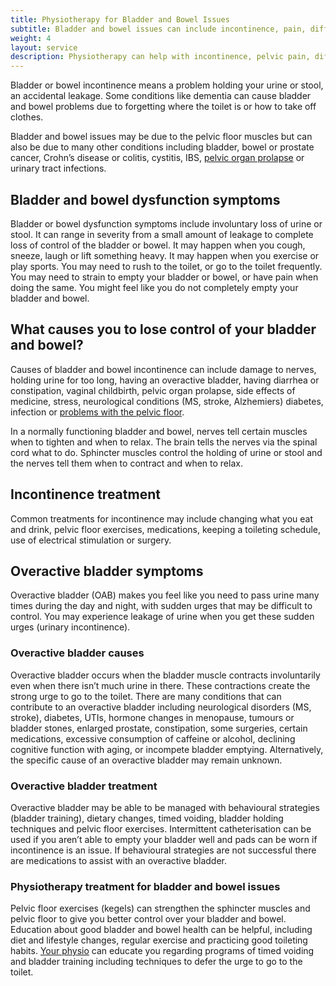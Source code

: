 ```yaml
---
title: Physiotherapy for Bladder and Bowel Issues
subtitle: Bladder and bowel issues can include incontinence, pain, difficulty initiating or completely emptying the bladder or rectum. It includes any issue with urinating or passing stools.
weight: 4
layout: service
description: Physiotherapy can help with incontinence, pelvic pain, difficulty initiating or completely emptying the bladder or rectum. This includes issues with urinating or passing stools.
---
```


Bladder or bowel incontinence means a problem holding your urine or stool, an accidental leakage. Some conditions like dementia can cause bladder and bowel problems due to forgetting where the toilet is or how to take off clothes.

Bladder and bowel issues may be due to the pelvic floor muscles but can also be due to many other conditions including bladder, bowel or prostate cancer, Crohn’s disease or colitis, cystitis, IBS, [pelvic organ prolapse](/services/prolapse-management/) or urinary tract infections. 

## Bladder and bowel dysfunction symptoms

Bladder or bowel dysfunction symptoms include involuntary loss of urine or stool. It can range in severity from a small amount of leakage to complete loss of control of the bladder or bowel. It may happen when you cough, sneeze, laugh or lift something heavy. It may happen when you exercise or play sports. You may need to rush to the toilet, or go to the toilet frequently. You may need to strain to empty your bladder or bowel, or have pain when doing the same. You might feel like you do not completely empty your bladder and bowel. 

## What causes you to lose control of your bladder and bowel?

Causes of bladder and bowel incontinence can include damage to nerves, holding urine for too long, having an overactive bladder, having diarrhea or constipation, vaginal childbirth, pelvic organ prolapse, side effects of medicine, stress, neurological conditions (MS, stroke, Alzhemiers) diabetes, infection or [problems with the pelvic floor](/services/pelvic-floor/).

In a normally functioning bladder and bowel, nerves tell certain muscles when to tighten and when to relax. The brain tells the nerves via the spinal cord what to do. Sphincter muscles control the holding of urine or stool and the nerves tell them when to contract and when to relax. 

## Incontinence treatment

Common treatments for incontinence may include changing what you eat and drink, pelvic floor exercises, medications, keeping a toileting schedule, use of electrical stimulation or surgery. 

## Overactive bladder symptoms

Overactive bladder (OAB) makes you feel like you need to pass urine many times during the day and night, with sudden urges that may be difficult to control. You may experience leakage of urine when you get these sudden urges (urinary incontinence).

### Overactive bladder causes

Overactive bladder occurs when the bladder muscle contracts involuntarily even when there isn’t much urine in there. These contractions create the strong urge to go to the toilet. There are many conditions that can contribute to an overactive bladder including neurological disorders (MS, stroke), diabetes, UTIs, hormone changes in menopause, tumours or bladder stones, enlarged prostate, constipation, some surgeries, certain medications, excessive consumption of caffeine or alcohol, declining cognitive function with aging, or incompete bladder emptying. Alternatively, the specific cause of an overactive bladder may remain unknown. 

### Overactive bladder treatment

Overactive bladder may be able to be managed with behavioural strategies (bladder training), dietary changes, timed voiding, bladder holding techniques and pelvic floor exercises. Intermittent catheterisation can be used if you aren’t able to empty your bladder well and pads can be worn if incontinence is an issue. If behavioural strategies are not successful there are medications to assist with an overactive bladder. 

### Physiotherapy treatment for bladder and bowel issues

Pelvic floor exercises (kegels) can strengthen the sphincter muscles and pelvic floor to give you better control over your bladder and bowel. Education about good bladder and bowel health can be helpful, including diet and lifestyle changes, regular exercise and practicing good toileting habits. [Your physio](/about/) can educate you regarding programs of timed voiding and bladder training including techniques to defer the urge to go to the toilet.